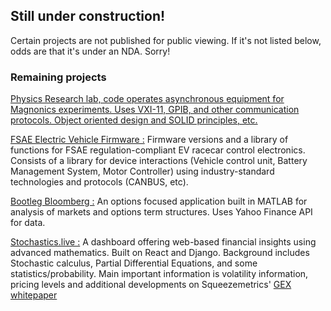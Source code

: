 ## Still under construction! 



Certain projects are not published for public viewing. If it's not listed below, odds are that it's under an NDA. Sorry!


### Remaining projects

<a href="https://github.com/hernantech/Lab_Equipment"> Physics Research lab, code operates asynchronous equipment for Magnonics experiments. Uses VXI-11, GPIB, and other communication protocols. Object oriented design and SOLID principles, etc.


<a href="https://hernantech.github.io/HR23_VCU_Firmware/html/index.html">FSAE Electric Vehicle Firmware :</a> Firmware versions and a library of functions for FSAE regulation-compliant EV racecar control electronics. Consists of a library for device interactions (Vehicle control unit, Battery Management System, Motor Controller) using industry-standard technologies and protocols (CANBUS, etc).


<a href="/bloomy.html">Bootleg Bloomberg :</a> An options focused application built in MATLAB for analysis of markets and options term structures. Uses Yahoo Finance API for data.


<a href = "/stochastics.html">Stochastics.live :</a> A dashboard offering web-based financial insights using advanced mathematics. Built on React and Django. Background includes Stochastic calculus, Partial Differential Equations, and some statistics/probability. Main important information is volatility information, pricing levels and additional developments on Squeezemetrics' <a href = "https://squeezemetrics.com/monitor/download/pdf/white_paper.pdf">GEX whitepaper</a>
